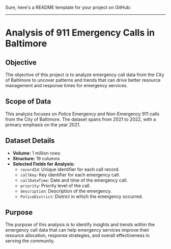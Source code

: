 Sure, here's a README template for your project on GitHub:

---

# Analysis of 911 Emergency Calls in Baltimore

## Objective

The objective of this project is to analyze emergency call data from the City of Baltimore to uncover patterns and trends that can drive better resource management and response times for emergency services.

## Scope of Data

This analysis focuses on Police Emergency and Non-Emergency 911 calls from the City of Baltimore. The dataset spans from 2021 to 2022, with a primary emphasis on the year 2021.

## Dataset Details

- **Volume:** 1 million rows
- **Structure:** 19 columns
- **Selected Fields for Analysis:**
  - `recordId`: Unique identifier for each call record.
  - `callKey`: Key identifier for each emergency call.
  - `callDateTime`: Date and time of the emergency call.
  - `priority`: Priority level of the call.
  - `description`: Description of the emergency.
  - `PoliceDistrict`: District in which the emergency occurred.

## Purpose

The purpose of this analysis is to identify insights and trends within the emergency call data that can help emergency services improve their resource allocation, response strategies, and overall effectiveness in serving the community.
